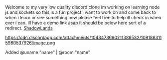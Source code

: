Welcome to my very low quality discord clone im working on learning node js and sockets so this is a fun project i want to work on and come back to when i learn or see something new please feel free to help ill check in when ever i can. ill have a demo link asap it should be below here sort of a redirect.
[ShadowLands](http://174.140.88.174:4000)

https://cdn.discordapp.com/attachments/1043473690211389532/1091883115980537926/image.png

Added @uname "name" | @room "name"
